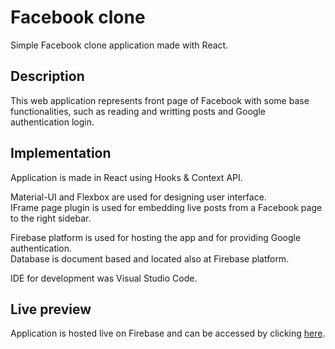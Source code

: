 # Facebook clone
Simple Facebook clone application made with React.

## Description
This web application represents front page of Facebook with some base functionalities, such as reading and writting posts and Google authentication login.

## Implementation
Application is made in React using Hooks & Context API.

Material-UI and Flexbox are used for designing user interface.<br/> 
IFrame page plugin is used for embedding live posts from a Facebook page to the right sidebar.

Firebase platform is used for hosting the app and for providing Google authentication. <br/>
Database is document based and located also at Firebase platform.

IDE for development was Visual Studio Code.

## Live preview
Application is hosted live on Firebase and can be accessed by clicking [here](https://facebook-clone-9b8ea.web.app/).

